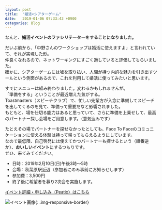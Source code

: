 ```yaml
---
layout: post
title:  "婚活×シアターゲーム"
date:   2019-01-06 07:33:43 +0900
categories: Blog
---
```


なんと、**婚活イベントのファシリテーターをすることになりました。**

だいぶ前から、「中野さんのワークショップは婚活に使えますよ」と言われていて、それが実現した形。  
仲良くなれるので、ネットワーキングにすごく適していると評価してもらいました。  
確かに、シアターゲームには嘘を取り払い、人間が持つ内的な魅力を引き出すツールという側面があるので、これを利用して婚活に使ってみたいと思います。

すでにメニューは組み終わりました。変わるかもしれませんが。  
「準備をする」ということが最近増えた気がする。  
Toastmasters（スピーチクラブ）で、忙しい先輩方が入念に準備してスピーチを出してくるのを見て、準備って重要だなと影響されました。  
もともと、場を仕切る能力はあると思っていて、さらに準備を上乗せして、最高のパートナー探し会場をご用意します。（意気込みです）

たとえその場でパートナーを探せなかったとしても、Face To Faceのコミュニケーションに使える体験は持って帰ってもらえるようにしています。  
なので最低限、自己啓発には使えてかつパートナーも探せるという（順番逆か）、**おいしいイベント**にするつもりです。  
ぜひ、来てみてください。


* 日時：2019年2月10日(日)午後3時～5時
* 会場：秋葉原駅近辺（参加者にのみ事前にお知らせします）
* 参加費：3,500円
* 終了後に希望者を募り2次会を実施します。


[イベント詳細・申し込み（Peatix）はこちら](https://impro-konkatsu.peatix.com/?fbclid=IwAR2PRYFWO0nAFSVUmACiT9StylHvBfFVEIoZ4hrk10BGarGyo6mByYXPzVg)


![イベント画像]({{site.baseurl}}/img/20190106_01.jpeg){: .img-responsive-border}  
